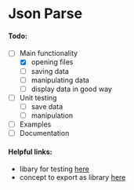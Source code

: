 # Json Parse

#### Todo:
- [ ] Main functionality
    - [x] opening files
    - [ ] saving data
    - [ ] manipulating data
    - [ ] display data in good way
- [ ] Unit testing
    - [ ] save data
    - [ ] manipulation
- [ ] Examples
- [ ] Documentation

#### Helpful links:
- libary for testing [here](https://levelofindirection.com/blog/unit-testing-in-cpp-and-objective-c-just-got-easier.html)
- concept to export as library [here](https://www.geeksforgeeks.org/how-do-i-create-a-library-in-cpp/)
